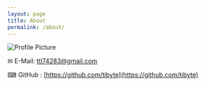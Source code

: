```yaml
---
layout: page
title: About
permalink: /about/
---
```


<img src="{{ site.baseurl }}/assets/profile-placeholder.gif" title="Profile Picture" class="profile">

✉ E-Mail: ttl74283@gmail.com

⌨ GitHub : [https://github.com/tibyte](https://github.com/tibyte)
